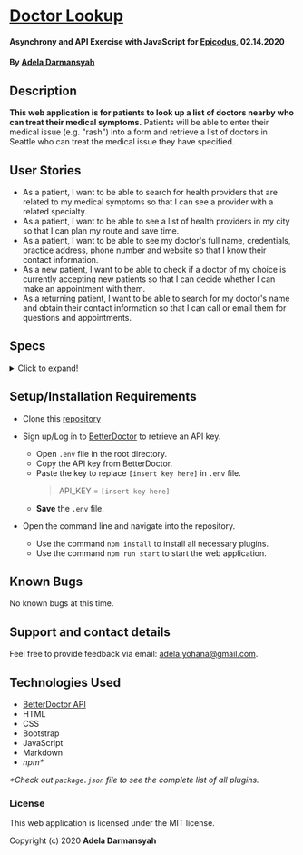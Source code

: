 # [Doctor Lookup](https://github.com/ayohana/doctor-lookup.git/)

#### Asynchrony and API Exercise with JavaScript for [Epicodus](https://www.epicodus.com/), 02.14.2020

#### By [**Adela Darmansyah**](https://ayohana.github.io/portfolio/)

## Description

**This web application is for patients to look up a list of doctors nearby who can treat their medical symptoms.** Patients will be able to enter their medical issue (e.g. "rash") into a form and retrieve a list of doctors in Seattle who can treat the medical issue they have specified.

## User Stories

* As a patient, I want to be able to search for health providers that are related to my medical symptoms so that I can see a provider with a related specialty.
* As a patient, I want to be able to see a list of health providers in my city so that I can plan my route and save time.
* As a patient, I want to be able to see my doctor's full name, credentials, practice address, phone number and website so that I know their contact information.
* As a new patient, I want to be able to check if a doctor of my choice is currently accepting new patients so that I can decide whether I can make an appointment with them.
* As a returning patient, I want to be able to search for my doctor's name and obtain their contact information so that I can call or email them for questions and appointments.

## Specs

<details>
  <summary>Click to expand!</summary>

| Spec | Input | Output |
| :-------------     | :------------- | :------------- |
| **Program Gathers User Input of Medical Symptom** | rash | rash |
| **Program Displays a List of Doctors Related to Symptom** | rash | List of Doctors best matched to rash |
| **Program Displays a List of Doctors Related to Name Search** | Varley | List of Doctors with last name Varley |
| **Program Displays Info of Each Doctor** | rash | Each Doctor: First name, Last name, Address, Phone number, Website and Status of "accepting new patients" |
| **Program Returns Error Message in Console with Any Error Encounter** | any != 200 OK status | `console.error:` There was an error handling your request: `error.message` |
| **Program Displays a Message if No Results in Query Response** | any unusual query | Sorry, no doctors meet the criteria you're looking for. |

</details>

## Setup/Installation Requirements

* Clone this [repository](https://github.com/ayohana/doctor-lookup.git/)
* Sign up/Log in to [BetterDoctor](https://developer.betterdoctor.com/) to retrieve an API key.
  * Open `.env` file in the root directory.
  * Copy the API key from BetterDoctor.
  * Paste the key to replace `[insert key here]` in `.env` file.
    > API_KEY = `[insert key here]`
  * **Save** the `.env` file.

* Open the command line and navigate into the repository.
  * Use the command `npm install` to install all necessary plugins.
  * Use the command `npm run start` to start the web application.

## Known Bugs

No known bugs at this time.

## Support and contact details

Feel free to provide feedback via email: adela.yohana@gmail.com.

## Technologies Used

* [BetterDoctor API](https://developer.betterdoctor.com/)
* HTML
* CSS
* Bootstrap
* JavaScript
* Markdown
* _npm*_

_*Check out `package.json` file to see the complete list of all plugins._

### License

This web application is licensed under the MIT license.

Copyright (c) 2020 **Adela Darmansyah**